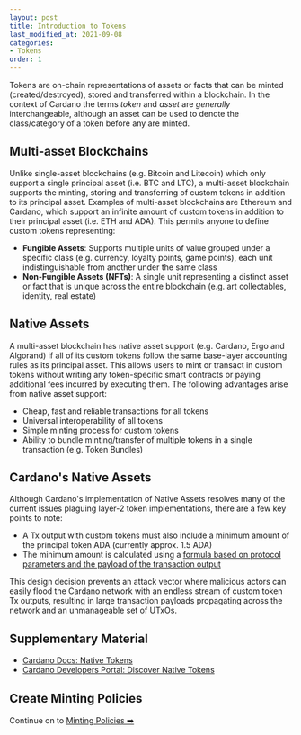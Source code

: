 ```yaml
---
layout: post
title: Introduction to Tokens
last_modified_at: 2021-09-08
categories:
- Tokens
order: 1
---
```


Tokens are on-chain representations of assets or facts that can be minted (created/destroyed), stored and transferred within a blockchain. In the context of Cardano the terms *token* and *asset* are _generally_ interchangeable, although an asset can be used to denote the class/category of a token before any are minted. 

## Multi-asset Blockchains
Unlike single-asset blockchains (e.g. Bitcoin and Litecoin) which only support a single principal asset (i.e. BTC and LTC), a multi-asset blockchain supports the minting, storing and transferring of custom tokens in addition to its principal asset. Examples of multi-asset blockchains are Ethereum and Cardano, which support an infinite amount of custom tokens in addition to their principal asset (i.e. ETH and ADA). This permits anyone to define custom tokens representing:
 - **Fungible Assets**: Supports multiple units of value grouped under a specific class (e.g. currency, loyalty points, game points), each unit indistinguishable from another under the same class
 - **Non-Fungible Assets (NFTs)**: A single unit representing a distinct asset or fact that is unique across the entire blockchain (e.g. art collectables, identity, real estate)

## Native Assets
A multi-asset blockchain has native asset support (e.g. Cardano, Ergo and Algorand) if all of its custom tokens follow the same base-layer accounting rules as its principal asset. This allows users to mint or transact in custom tokens without writing any token-specific smart contracts or paying additional fees incurred by executing them. The following advantages arise from native asset support:
 - Cheap, fast and reliable transactions for all tokens
 - Universal interoperability of all tokens
 - Simple minting process for custom tokens
 - Ability to bundle minting/transfer of multiple tokens in a single transaction (e.g. Token Bundles)
 
## Cardano's Native Assets
Although Cardano's implementation of Native Assets resolves many of the current issues plaguing layer-2 token implementations, there are a few key points to note:
 - A Tx output with custom tokens must also include a minimum amount of the principal token ADA (currently approx. 1.5 ADA)
 - The minimum amount is calculated using a [formula based on protocol parameters and the payload of the transaction output](https://cardano-ledger.readthedocs.io/en/latest/explanations/min-utxo.html#min-ada-value-calculation)

This design decision prevents an attack vector where malicious actors can easily flood the Cardano network with an endless stream of custom token Tx outputs, resulting in large transaction payloads propagating across the network and an unmanageable set of UTxOs. 

## Supplementary Material
 - [Cardano Docs: Native Tokens](https://docs.cardano.org/native-tokens/learn)
 - [Cardano Developers Portal: Discover Native Tokens](https://docs.cardano.org/native-tokens/learn)

## Create Minting Policies
Continue on to [Minting Policies ➡️](https://learn.lovelace.academy/tokens/minting-policies/)
